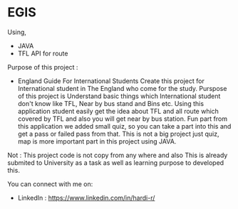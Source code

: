 # EGIS
Using,
  - JAVA
  - TFL API for route
    
Purpose of this project :    
  - England Guide For International Students
    Create this project for International student in The England who come for the study.
    Purspose of this project is Understand basic things which International student don't know like TFL, Near by bus stand and Bins etc.
    Using this application student easily get the idea about TFL and all route which covered by TFL and also you will get near by bus station.
    Fun part from this application we added small quiz, so you can take a part into this and get a pass or failed pass from that.
    This is not a big project just quiz, map is more important part in this project using JAVA.

Not : This project code is not copy from any where and also This is already submited to University as a task as well as learning purpose to developed this.

You can connect with me on:

- LinkedIn : https://www.linkedin.com/in/hardi-r/
